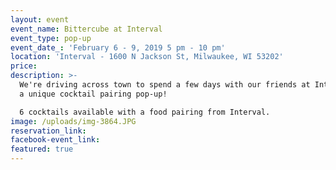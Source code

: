 ```yaml
---
layout: event
event_name: Bittercube at Interval
event_type: pop-up
event_date_: 'February 6 - 9, 2019 5 pm - 10 pm'
location: 'Interval - 1600 N Jackson St, Milwaukee, WI 53202'
price:
description: >-
  We're driving across town to spend a few days with our friends at Interval for
  a unique cocktail pairing pop-up!

  6 cocktails available with a food pairing from Interval.
image: /uploads/img-3864.JPG
reservation_link:
facebook-event_link:
featured: true
---
```


